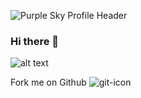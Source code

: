 ![Purple Sky Profile Header](https://user-images.githubusercontent.com/9372640/117518305-15a23e00-af54-11eb-854b-f42f6559275c.png)

### Hi there 👋 
![alt text](https://img.shields.io/badge/aramay-hello-brightgreen?style=for-the-badge&logo=appveyor "aramay")

Fork me on Github ![git-icon](<img src="https://user-images.githubusercontent.com/9372640/119020980-bb41ae00-b953-11eb-9313-85a944bc8c6b.png" alt="drawing" width="20"/>)

<!--
**aramay/aramay** is a ✨ _special_ ✨ repository because its `README.md` (this file) appears on your GitHub profile.

Here are some ideas to get you started:

- 🔭 I’m currently working on ...
- 🌱 I’m currently learning ...
- 👯 I’m looking to collaborate on ...
- 🤔 I’m looking for help with ...
- 💬 Ask me about ...Motorcycles 
- 📫 How to reach me: ...
- 😄 Pronouns: ...
- ⚡ Fun fact: ...
-->
